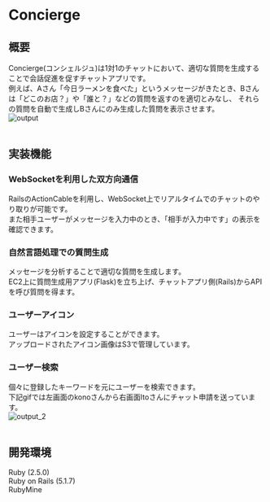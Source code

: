 # Concierge

## 概要

Concierge(コンシェルジュ)は1対1のチャットにおいて、適切な質問を生成することで会話促進を促すチャットアプリです。  
例えば、Aさん「今日ラーメンを食べた」というメッセージがきたとき、Bさんは「どこのお店？」や「誰と？」などの質問を返すのを適切とみなし、
それらの質問を自動で生成しBさんにのみ生成した質問を表示させます。  
![output](https://user-images.githubusercontent.com/31591102/67262923-64f35b80-f4e1-11e9-8b63-eec4e0ac58a1.gif)<br /> 
<br />

## 実装機能

### WebSocketを利用した双方向通信

RailsのActionCableを利用し、WebSocket上でリアルタイムでのチャットのやり取りが可能です。  
また相手ユーザーがメッセージを入力中のとき、「相手が入力中です」の表示を確認できます。

### 自然言語処理での質問生成

メッセージを分析することで適切な質問を生成します。  
EC2上に質問生成用アプリ(Flask)を立ち上げ、チャットアプリ側(Rails)からAPIを呼び質問を得ます。

### ユーザーアイコン

ユーザーはアイコンを設定することができます。  
アップロードされたアイコン画像はS3で管理しています。

### ユーザー検索

個々に登録したキーワードを元にユーザーを検索できます。  
下記gifでは左画面のkonoさんから右画面Itoさんにチャット申請を送っています。  
![output_2](https://user-images.githubusercontent.com/31591102/67465999-4330da80-f681-11e9-9e5d-61f122323d3d.gif)<br /> 
<br />
  
## 開発環境

Ruby (2.5.0)  
Ruby on Rails (5.1.7)  
RubyMine
